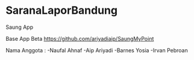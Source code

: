 # SaranaLaporBandung
Saung App

Base App Beta 
https://github.com/ariyadiaip/SaungMyPoint

Nama Anggota :
-Naufal Ahnaf
-Aip Ariyadi
-Barnes Yosia
-Irvan Pebroan
